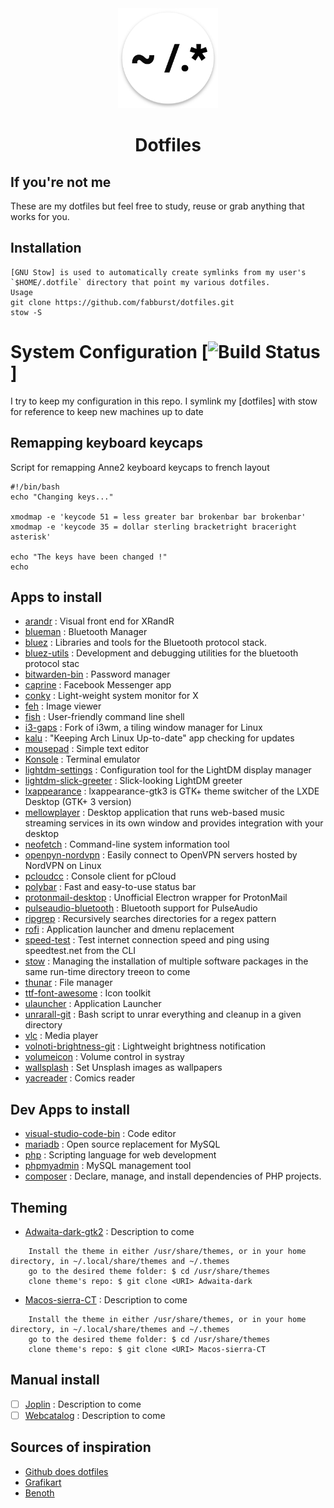 
<p align="center"><br><br> <img src="https://github.com/fabburst/dotfiles/blob/master/Fab's%20dotfiles.png"width="160px"> </p>

<h1 align="center"> Dotfiles </h1> 

<!-- -->
## If you're not me  
These are my dotfiles but feel free to study, reuse or grab anything that works for you. 

## Installation

```
[GNU Stow] is used to automatically create symlinks from my user's `$HOME/.dotfile` directory that point my various dotfiles.
Usage 
git clone https://github.com/fabburst/dotfiles.git
stow -S 
```

<!-- -->
# System Configuration [![Build Status](https://travis-ci.org/joemccann/dillinger.svg?branch=master)]

I try to keep my configuration in this repo. I symlink my [dotfiles] with stow for reference to keep new machines up to date
<!-- -->
## Remapping keyboard keycaps

Script for remapping Anne2 keyboard keycaps to french layout
```
#!/bin/bash
echo "Changing keys..."

xmodmap -e 'keycode 51 = less greater bar brokenbar bar brokenbar'
xmodmap -e 'keycode 35 = dollar sterling bracketright braceright asterisk'

echo "The keys have been changed !"
echo
```
<!-- -->
## Apps to install

- [arandr](https://aur.archlinux.org/packages/arandr-git/) : Visual front end for XRandR
- [blueman](https://aur.archlinux.org/packages/blueman-git/) : Bluetooth Manager
- [bluez](https://aur.archlinux.org/packages/bluez-git/) : Libraries and tools for the Bluetooth protocol stack.
- [bluez-utils](https://#) : Development and debugging utilities for the bluetooth protocol stac
- [bitwarden-bin](https://aur.archlinux.org/packages/bitwarden-bin/) : Password manager
- [caprine](https://github.com/sindresorhus/caprine) : Facebook Messenger app
- [conky](https://github.com/brndnmtthws/conky) : Light-weight system monitor for X
- [feh](https://github.com/derf/feh) : Image viewer
- [fish](https://github.com/fish-shell/fish-shell) : User-friendly command line shell 
- [i3-gaps](https://github.com/Airblader/i3) : Fork of i3wm, a tiling window manager for Linux
- [kalu](https://github.com/jjk-jacky/kalu) : "Keeping Arch Linux Up-to-date" app checking for updates
- [mousepad](https://github.com/codebrainz/mousepad) : Simple text editor
- [Konsole](https://github.com/KDE/konsole) : Terminal emulator
- [lightdm-settings](https://github.com/linuxmint/lightdm-settings) : Configuration tool for the LightDM display manager
- [lightdm-slick-greeter](https://github.com/linuxmint/slick-greeter) : Slick-looking LightDM greeter
- [lxappearance](https://www.archlinux.org/packages/community/x86_64/lxappearance-gtk3/) : lxappearance-gtk3 is GTK+ theme switcher of the LXDE Desktop (GTK+ 3 version)
- [mellowplayer](https://github.com/ColinDuquesnoy/MellowPlayer/releases) : Desktop application that runs web-based music streaming services in its own window and provides integration with your desktop
- [neofetch](https://github.com/dylanaraps/neofetch) : Command-line system information tool
- [openpyn-nordvpn](https://github.com/jotyGill/openpyn-nordvpn) : Easily connect to OpenVPN servers hosted by NordVPN on Linux
- [pcloudcc](https://github.com/pcloudcom/console-client/tree/master/pCloudCC) : Console client for pCloud
- [polybar](https://github.com/jaagr/polybar) : Fast and easy-to-use status bar
- [protonmail-desktop](https://github.com/protonmail-desktop/application) : Unofficial Electron wrapper for ProtonMail
- [pulseaudio-bluetooth](https://www.archlinux.org/packages/extra/x86_64/pulseaudio-bluetooth/) : Bluetooth support for PulseAudio
- [ripgrep](https://github.com/BurntSushi/ripgrep) : Recursively searches directories for a regex pattern
- [rofi](https://github.com/DaveDavenport/rofi) : Application launcher and dmenu replacement
- [speed-test](https://github.com/sindresorhus/speed-test) : Test internet connection speed and ping using speedtest.net from the CLI
- [stow](https://www.gnu.org/software/stow/manual/stow.html) : Managing the installation of multiple software packages in the same run-time directory treeon to come
- [thunar](https://github.com/xfce-mirror/thunar) : File manager
- [ttf-font-awesome](https://github.com/FortAwesome/Font-Awesome) : Icon toolkit
- [ulauncher](https://github.com/Ulauncher/Ulauncher) : Application Launcher
- [unrarall-git](https://github.com/arfoll/unrarall) : Bash script to unrar everything and cleanup in a given directory
- [vlc](https://github.com/videolan/vlc) : Media player
- [volnoti-brightness-git](https://github.com/jukil/volnoti-brightness) : Lightweight brightness notification
- [volumeicon](https://github.com/Maato/volumeicon) : Volume control in systray
- [wallsplash](https://github.com/filalex77/wallsplash/) : Set Unsplash images as wallpapers
- [yacreader](https://github.com/YACReader/yacreader) : Comics reader
<!-- -->
## Dev Apps to install

- [visual-studio-code-bin](https://aur.archlinux.org/packages/visual-studio-code-bin) : Code editor
- [mariadb](https://github.com/MariaDB) : Open source replacement for MySQL
- [php](https://github.com/php) : Scripting language for web development
- [phpmyadmin](https://github.com/phpmyadmin) : MySQL management tool
- [composer](https://github.com/composer/composer) : Declare, manage, and install dependencies of PHP projects.
<!-- -->
## Theming

- [Adwaita-dark-gtk2](https://github.com/axxapy/Adwaita-dark-gtk2) : Description to come
```
    Install the theme in either /usr/share/themes, or in your home directory, in ~/.local/share/themes and ~/.themes
    go to the desired theme folder: $ cd /usr/share/themes
    clone theme's repo: $ git clone <URI> Adwaita-dark
```
- [Macos-sierra-CT](https://github.com/zayronxio/Macos-sierra-CT2) : Description to come
```
    Install the theme in either /usr/share/themes, or in your home directory, in ~/.local/share/themes and ~/.themes
    go to the desired theme folder: $ cd /usr/share/themes
    clone theme's repo: $ git clone <URI> Macos-sierra-CT
```
<!-- -->
## Manual install

- [ ] [Joplin](https://joplin.cozic.net/) : Description to come
- [ ] [Webcatalog](https://getwebcatalog.com/) : Description to come
<!-- -->
## Sources of inspiration
- [Github does dotfiles](http://dotfiles.github.io/)
- [Grafikart](https://github.com/grafikart/dotfiles)
- [Benoth](https://github.com/Benoth/dotfiles)
